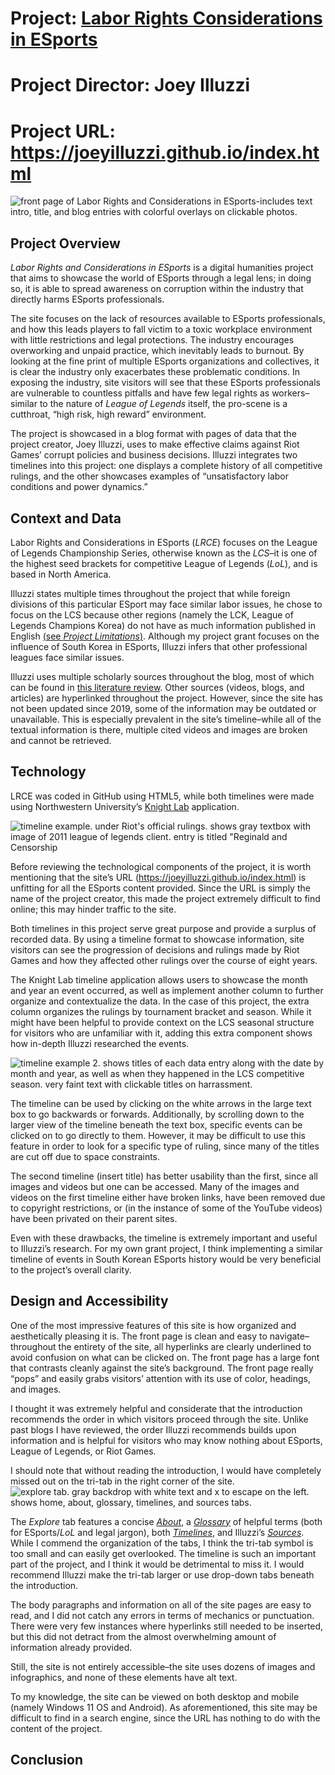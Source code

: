 # Project: [Labor Rights Considerations in ESports](https://joeyilluzzi.github.io/index.html)
# Project Director: Joey Illuzzi
# Project URL: https://joeyilluzzi.github.io/index.html

![front page of Labor Rights and Considerations in ESports-includes text intro, title, and blog entries with colorful overlays on clickable photos.](https://user-images.githubusercontent.com/112140314/196701109-498c11fd-cb0c-4332-8fb7-c9c3201fac69.png)


## Project Overview

*Labor Rights and Considerations in ESports* is a digital humanities project that aims to showcase the world of ESports through a legal lens; in doing so, it is able to spread awareness on corruption within the industry that directly harms ESports professionals. 

The site focuses on the lack of resources available to ESports professionals, and how this leads players to fall victim to a toxic workplace environment with little restrictions and legal protections. The industry encourages overworking and unpaid practice, which inevitably leads to burnout. By looking at the fine print of multiple ESports organizations and collectives, it is clear the industry only exacerbates these problematic conditions. In exposing the industry, site visitors will see that these ESports professionals are vulnerable to countless pitfalls and have few legal rights as workers–similar to the nature of *League of Legends* itself, the pro-scene is a cutthroat, “high risk, high reward” environment. 

The project is showcased in a blog format with pages of data that the project creator, Joey Illuzzi, uses to make effective claims against Riot Games’ corrupt policies and business decisions. Illuzzi integrates two timelines into this project: one displays a complete history of all competitive rulings, and the other showcases examples of “unsatisfactory labor conditions and power dynamics.” 


## Context and Data

Labor Rights and Considerations in ESports (*LRCE*) focuses on the League of Legends Championship Series, otherwise known as the *LCS*–it is one of the highest seed brackets for competitive League of Legends (*LoL*), and is based in North America. 

Illuzzi states multiple times throughout the project that while foreign divisions of this particular ESport may face similar labor issues, he chose to focus on the LCS because other regions (namely the LCK, League of Legends Champions Korea) do not have as much information published in English [(see *Project Limitations*)](https://joeyilluzzi.github.io/future.html). Although my project grant focuses on the influence of South Korea in ESports, Illuzzi infers that other professional leagues face similar issues.

Illuzzi uses multiple scholarly sources throughout the blog, most of which can be found in [this literature review](https://drive.google.com/file/d/1VW16qG9pJhrfGzhiNR4CSomrPc0bFkxi/view). Other sources (videos, blogs, and articles) are hyperlinked throughout the project. However, since the site has not been updated since 2019, some of the information may be outdated or unavailable. This is especially prevalent in the site’s timeline–while all of the textual information is there, multiple cited videos and images are broken and cannot be retrieved. 


## Technology

LRCE was coded in GitHub using HTML5, while both timelines were made using Northwestern University’s [Knight Lab](https://timeline.knightlab.com) application.

![timeline example. under Riot's official rulings. shows gray textbox with image of 2011 league of legends client. entry is titled "Reginald and Censorship](https://user-images.githubusercontent.com/112140314/197422082-18658120-c4ad-4d29-8d0d-600af12353fc.png)


Before reviewing the technological components of the project, it is worth mentioning that the site’s URL (https://joeyilluzzi.github.io/index.html) is unfitting for all the ESports content provided. Since the URL is simply the name of the project creator, this made the project extremely difficult to find online; this may hinder traffic to the site. 

Both timelines in this project serve great purpose and provide a surplus of recorded data. By using a timeline format to showcase information, site visitors can see the progression of decisions and rulings made by Riot Games and how they affected other rulings over the course of eight years. 

The Knight Lab timeline application allows users to showcase the month and year an event occurred, as well as implement another column to further organize and contextualize the data. In the case of this project, the extra column organizes the rulings by tournament bracket and season. While it might have been helpful to provide context on the LCS seasonal structure for visitors who are unfamiliar with it, adding this extra component shows how in-depth Illuzzi researched the events. 

![timeline example 2. shows titles of each data entry along with the date by month and year, as well as when they happened in the LCS competitive season. very faint text with clickable titles on harrassment.](https://user-images.githubusercontent.com/112140314/197422166-84e13620-ba36-48b1-9333-e70f29dcc4b9.png)


The timeline can be used by clicking on the white arrows in the large text box to go backwards or forwards. Additionally, by scrolling down to the larger view of the timeline beneath the text box, specific events can be clicked on to go directly to them. However, it may be difficult to use this feature in order to look for a specific type of ruling, since many of the titles are cut off due to space constraints. 

The second timeline (insert title) has better usability than the first, since all images and videos but one can be accessed. Many of the images and videos on the first timeline either have broken links, have been removed due to copyright restrictions, or (in the instance of some of the YouTube videos) have been privated on their parent sites. 

Even with these drawbacks, the timeline is extremely important and useful to Illuzzi’s research. For my own grant project, I think implementing a similar timeline of events in South Korean ESports history would be very beneficial to the project’s overall clarity. 


## Design and Accessibility

One of the most impressive features of this site is how organized and aesthetically pleasing it is. The front page is clean and easy to navigate–throughout the entirety of the site, all hyperlinks are clearly underlined to avoid confusion on what can be clicked on. The front page has a large font that contrasts cleanly against the site’s background. The front page really “pops” and easily grabs visitors’ attention with its use of color, headings, and images. 

I thought it was extremely helpful and considerate that the introduction recommends the order in which visitors proceed through the site. Unlike past blogs I have reviewed, the order Illuzzi recommends builds upon information and is helpful for visitors who may know nothing about ESports, League of Legends, or Riot Games. 

I should note that without reading the introduction, I would have completely missed out on the tri-tab in the right corner of the site. 
![explore tab. gray backdrop with white text and x to escape on the left. shows home, about, glossary, timelines, and sources tabs.](https://user-images.githubusercontent.com/112140314/197422007-89b4a5a3-57e0-4434-9736-eee8e15187dd.png)

The *Explore* tab features a concise [*About*](https://joeyilluzzi.github.io/about.html), a [*Glossary*](https://joeyilluzzi.github.io/glossary.html) of helpful terms (both for ESports/*LoL* and legal jargon), both [*Timelines*](https://joeyilluzzi.github.io/timeline.html), and Illuzzi’s [*Sources*](https://joeyilluzzi.github.io/sources.html). While I commend the organization of the tabs, I think the tri-tab symbol is too small and can easily get overlooked. The timeline is such an important part of the project, and I think it would be detrimental to miss it. I would recommend Illuzzi make the tri-tab larger or use drop-down tabs beneath the introduction. 

The body paragraphs and information on all of the site pages are easy to read, and I did not catch any errors in terms of mechanics or punctuation. There were very few instances where hyperlinks still needed to be inserted, but this did not detract from the almost overwhelming amount of information already provided. 

Still, the site is not entirely accessible–the site uses dozens of images and infographics, and none of these elements have alt text. 

To my knowledge, the site can be viewed on both desktop and mobile (namely Windows 11 OS and Android). As aforementioned, this site may be difficult to find in a search engine, since the URL has nothing to do with the content of the project. 


## Conclusion
